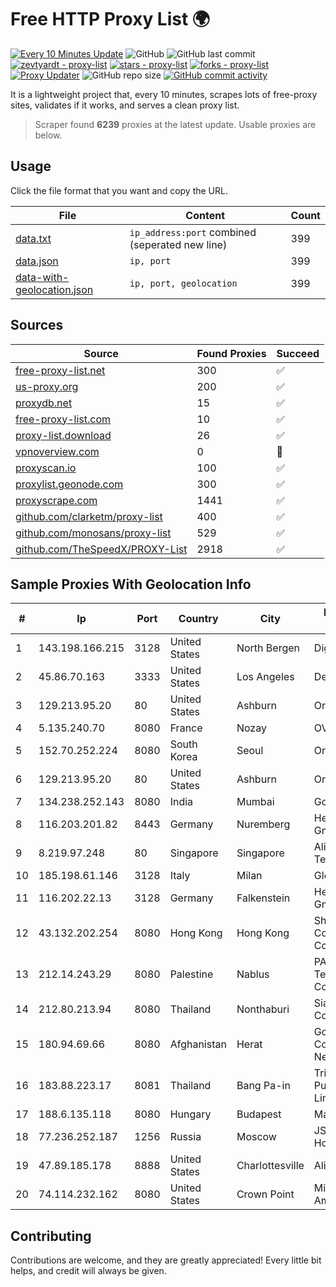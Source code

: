 
# Free HTTP Proxy List 🌍

[![Every 10 Minutes Update](https://github.com/mertguvencli/http-proxy-list/actions/workflows/main.yml/badge.svg?branch=main)](https://github.com/mertguvencli/http-proxy-list/actions/workflows/main.yml)
![GitHub](https://img.shields.io/github/license/mertguvencli/http-proxy-list)
![GitHub last commit](https://img.shields.io/github/last-commit/mertguvencli/http-proxy-list)
[![zevtyardt - proxy-list](https://img.shields.io/static/v1?label=zevtyardt&message=proxy-list&color=blue&logo=github)](https://github.com/zevtyardt/proxy-list "Go to GitHub repo")
[![stars - proxy-list](https://img.shields.io/github/stars/zevtyardt/proxy-list?style=social)](https://github.com/zevtyardt/proxy-list)
[![forks - proxy-list](https://img.shields.io/github/forks/zevtyardt/proxy-list?style=social)](https://github.com/zevtyardt/proxy-list)
[![Proxy Updater](https://github.com/zevtyardt/proxy-list/workflows/Proxy%20Updater/badge.svg)](https://github.com/zevtyardt/proxy-list/actions?query=workflow:"Proxy+Updater")
![GitHub repo size](https://img.shields.io/github/repo-size/zevtyardt/proxy-list)
[![GitHub commit activity](https://img.shields.io/github/commit-activity/m/zevtyardt/proxy-list?logo=commits)](https://github.com/zevtyardt/proxy-list/commits/main)

It is a lightweight project that, every 10 minutes, scrapes lots of free-proxy sites, validates if it works, and serves a clean proxy list.

> Scraper found **6239** proxies at the latest update. Usable proxies are below.

## Usage

Click the file format that you want and copy the URL.

|File|Content|Count|
|----|-------|-----|
|[data.txt](https://raw.githubusercontent.com/mertguvencli/http-proxy-list/main/proxy-list/data.txt)|`ip_address:port` combined (seperated new line)|399|
|[data.json](https://raw.githubusercontent.com/mertguvencli/http-proxy-list/main/proxy-list/data.json)|`ip, port`|399|
|[data-with-geolocation.json](https://raw.githubusercontent.com/mertguvencli/http-proxy-list/main/proxy-list/data-with-geolocation.json)|`ip, port, geolocation`|399|

## Sources

|Source|Found Proxies|Succeed|
|------|-------------|-------|
|[free-proxy-list.net](https://free-proxy-list.net)|300|✅|
|[us-proxy.org](https://www.us-proxy.org)|200|✅|
|[proxydb.net](http://proxydb.net)|15|✅|
|[free-proxy-list.com](https://free-proxy-list.com/?page=&port=&type%5B%5D=http&type%5B%5D=https&up_time=0&search=Search)|10|✅|
|[proxy-list.download](https://www.proxy-list.download/HTTP)|26|✅|
|[vpnoverview.com](https://vpnoverview.com/privacy/anonymous-browsing/free-proxy-servers)|0|🚫|
|[proxyscan.io](https://www.proxyscan.io)|100|✅|
|[proxylist.geonode.com](https://proxylist.geonode.com/api/proxy-list?limit=300&page=1&sort_by=lastChecked&sort_type=desc&protocols=http,https)|300|✅|
|[proxyscrape.com](https://api.proxyscrape.com/v2/?request=displayproxies&protocol=http&timeout=10000&country=all&ssl=all&anonymity=all)|1441|✅|
|[github.com/clarketm/proxy-list](https://raw.githubusercontent.com/clarketm/proxy-list/master/proxy-list-raw.txt)|400|✅|
|[github.com/monosans/proxy-list](https://raw.githubusercontent.com/monosans/proxy-list/main/proxies/http.txt)|529|✅|
|[github.com/TheSpeedX/PROXY-List](https://raw.githubusercontent.com/TheSpeedX/PROXY-List/master/http.txt)|2918|✅|


## Sample Proxies With Geolocation Info

|#|Ip|Port|Country|City|Internet Service Provider|
|-|--|----|-------|----|-------------------------|
|1|143.198.166.215|3128|United States|North Bergen|DigitalOcean, LLC|
|2|45.86.70.163|3333|United States|Los Angeles|DediPath|
|3|129.213.95.20|80|United States|Ashburn|Oracle Corporation|
|4|5.135.240.70|8080|France|Nozay|OVH SAS|
|5|152.70.252.224|8080|South Korea|Seoul|Oracle Corporation|
|6|129.213.95.20|80|United States|Ashburn|Oracle Corporation|
|7|134.238.252.143|8080|India|Mumbai|Google LLC|
|8|116.203.201.82|8443|Germany|Nuremberg|Hetzner Online GmbH|
|9|8.219.97.248|80|Singapore|Singapore|Alibaba (US) Technology Co., Ltd.|
|10|185.198.61.146|3128|Italy|Milan|Global Router LLC|
|11|116.202.22.13|3128|Germany|Falkenstein|Hetzner Online GmbH|
|12|43.132.202.254|8080|Hong Kong|Hong Kong|Shenzhen Tencent Computer Systems Company Limited|
|13|212.14.243.29|8080|Palestine|Nablus|PALTEL (Palestine Telecommunications Co.).|
|14|212.80.213.94|8080|Thailand|Nonthaburi|Siamdata Communication Co.|
|15|180.94.69.66|8080|Afghanistan|Herat|Government Communications Network|
|16|183.88.223.17|8081|Thailand|Bang Pa-in|Triple T Broadband Public Company Limited|
|17|188.6.135.118|8080|Hungary|Budapest|Magyar Telekom|
|18|77.236.252.187|1256|Russia|Moscow|JSC "ER-Telecom Holding"|
|19|47.89.185.178|8888|United States|Charlottesville|Alibaba.com LLC|
|20|74.114.232.162|8080|United States|Crown Point|Midwest Telecom of America, Inc|



## Contributing

Contributions are welcome, and they are greatly appreciated! Every
little bit helps, and credit will always be given.

